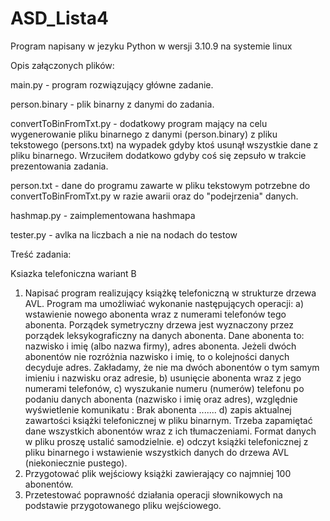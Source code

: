 # ASD_Lista4

Program napisany w jezyku Python w wersji 3.10.9 na systemie linux



Opis załączonych plików:

main.py - program rozwiązujący główne zadanie.

person.binary - plik binarny z danymi do zadania.

convertToBinFromTxt.py - dodatkowy program mający na celu wygenerowanie pliku binarnego z danymi (person.binary) z pliku tekstowego (persons.txt) na wypadek gdyby ktoś usunął wszystkie dane z pliku binarnego. Wrzuciłem dodatkowo gdyby coś się zepsuło w trakcie prezentowania zadania.

person.txt - dane do programu zawarte w pliku tekstowym potrzebne do convertToBinFromTxt.py w razie awarii oraz do "podejrzenia" danych.

hashmap.py - zaimplementowana hashmapa

tester.py - avlka na liczbach a nie na nodach do testow


Treść zadania:

Ksiazka telefoniczna wariant B

1. Napisać program realizujący książkę telefoniczną w strukturze drzewa AVL.
Program ma umożliwiać wykonanie następujących operacji:
a) wstawienie nowego abonenta wraz z numerami telefonów tego abonenta. Porządek
symetryczny drzewa jest wyznaczony przez porządek leksykograficzny na danych
abonenta. Dane abonenta to: nazwisko i imię (albo nazwa firmy), adres abonenta. Jeżeli
dwóch abonentów nie rozróżnia nazwisko i imię, to o kolejności danych decyduje adres.
Zakładamy, że nie ma dwóch abonentów o tym samym imieniu i nazwisku oraz adresie,
b) usunięcie abonenta wraz z jego numerami telefonów,
c) wyszukanie numeru (numerów) telefonu po podaniu danych abonenta (nazwisko i imię
oraz adres), względnie wyświetlenie komunikatu : Brak abonenta .......
d) zapis aktualnej zawartości książki telefonicznej w pliku binarnym. Trzeba zapamiętać
dane wszystkich abonentów wraz z ich tłumaczeniami. Format danych w pliku proszę
ustalić samodzielnie.
e) odczyt książki telefonicznej z pliku binarnego i wstawienie wszystkich danych do
drzewa AVL (niekoniecznie pustego).
2. Przygotować plik wejściowy książki zawierający co najmniej 100 abonentów.
3. Przetestować poprawność działania operacji słownikowych na podstawie przygotowanego
pliku wejściowego.
